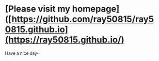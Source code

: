 # [Please visit my homepage]([https://github.com/ray50815/ray50815.github.io](https://ray50815.github.io/)
Have a nice day~
